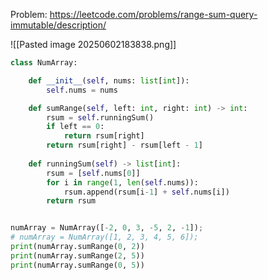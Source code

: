 
Problem: https://leetcode.com/problems/range-sum-query-immutable/description/

![[Pasted image 20250602183838.png]]


``` python
class NumArray:

    def __init__(self, nums: list[int]):
        self.nums = nums

    def sumRange(self, left: int, right: int) -> int:
        rsum = self.runningSum()    
        if left == 0:
            return rsum[right]            
        return rsum[right] - rsum[left - 1]
    
    def runningSum(self) -> list[int]:
        rsum = [self.nums[0]]
        for i in range(1, len(self.nums)):
            rsum.append(rsum[i-1] + self.nums[i])
        return rsum       


numArray = NumArray([-2, 0, 3, -5, 2, -1]);
# numArray = NumArray([1, 2, 3, 4, 5, 6]);
print(numArray.sumRange(0, 2))
print(numArray.sumRange(2, 5))
print(numArray.sumRange(0, 5)) 
```